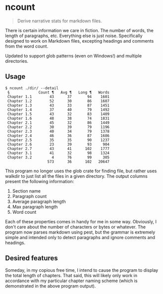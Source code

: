 # ncount

> Derive narrative stats for markdown files.

There is certain information we care in fiction. The number of words, the length of paragraphs, etc. Everything else is just noise. Specifically designed to work on Markdown files, excepting headings and comments from the word count.

Updated to support glob patterns (even on Windows!) and multiple directories.

## Usage

```shell
$ ncount ./dir/ --detail
 §             Count ¶   Avg ¶   Long ¶   Words
 Chapter 1.1        43      37       94    1601
 Chapter 1.2        52      30       86    1607
 Chapter 1.3        43      33       87    1451
 Chapter 1.4        37      40       79    1492
 Chapter 1.5        43      32       83    1409
 Chapter 1.6        48      38       74    1831
 Chapter 2.1        45      32       86    1449
 Chapter 2.2        30      39       79    1196
 Chapter 2.3        40      34       79    1378
 Chapter 2.4        46      36       87    1686
 Chapter 2.5        35      35       90    1237
 Chapter 2.6        23      39       93     904
 Chapter 2.7        43      41      102    1777
 Chapter 3.1        41      32       98    1324
 Chapter 3.2         4      76       99     305
                   573      36      102   20647
```

This program no longer uses the glob crate for finding file, but rather uses walkdir to just list all the files in a given directory. The output columns present the following information:

1. Section name
2. Paragraph count
3. Average paragraph length
4. Max paragraph length
5. Word count

Each of these properties comes in handy for me in some way. Obviously, I don't care about the number of characters or bytes or whatever. The program now parses markdown using pest, but the grammar is extremely simple and intended only to detect paragraphs and ignore comments and headings.

## Desired features

Someday, in my copious free time, I intend to cause the program to display the total length of chapters. That said, this will likely only work in accordance with my particular chapter naming scheme (which is demonstrated in the above program output).
